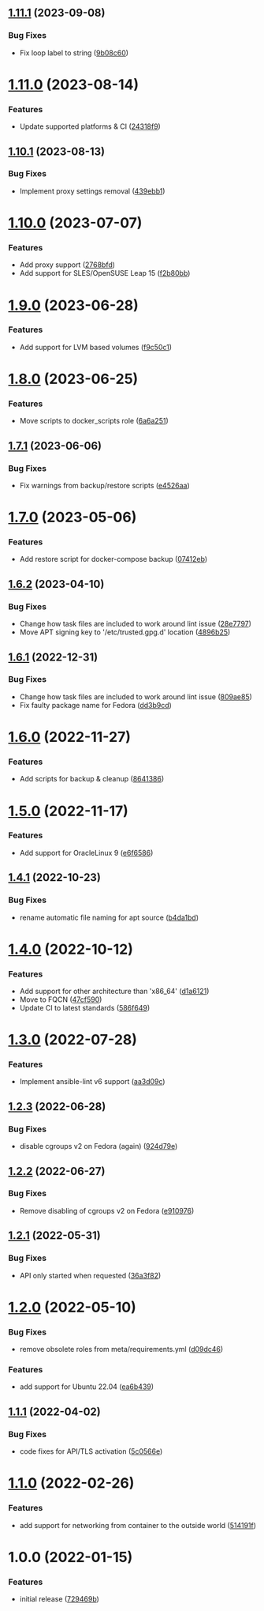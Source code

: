 ## [1.11.1](https://github.com/de-it-krachten/ansible-role-docker/compare/v1.11.0...v1.11.1) (2023-09-08)


### Bug Fixes

* Fix loop label to string ([9b08c60](https://github.com/de-it-krachten/ansible-role-docker/commit/9b08c60db4976eb43cd096311b43d7e961762043))

# [1.11.0](https://github.com/de-it-krachten/ansible-role-docker/compare/v1.10.1...v1.11.0) (2023-08-14)


### Features

* Update supported platforms & CI ([24318f9](https://github.com/de-it-krachten/ansible-role-docker/commit/24318f9a48994ab114059c5a2e0c4576aee93542))

## [1.10.1](https://github.com/de-it-krachten/ansible-role-docker/compare/v1.10.0...v1.10.1) (2023-08-13)


### Bug Fixes

* Implement proxy settings removal ([439ebb1](https://github.com/de-it-krachten/ansible-role-docker/commit/439ebb16f57b370e3ffabb028707a40a17650c7a))

# [1.10.0](https://github.com/de-it-krachten/ansible-role-docker/compare/v1.9.0...v1.10.0) (2023-07-07)


### Features

* Add proxy support ([2768bfd](https://github.com/de-it-krachten/ansible-role-docker/commit/2768bfd9348800f09a40974145a7c29894bb0861))
* Add support for SLES/OpenSUSE Leap 15 ([f2b80bb](https://github.com/de-it-krachten/ansible-role-docker/commit/f2b80bbfc8ae0601d9f441778e62bb0220ffec42))

# [1.9.0](https://github.com/de-it-krachten/ansible-role-docker/compare/v1.8.0...v1.9.0) (2023-06-28)


### Features

* Add support for LVM based volumes ([f9c50c1](https://github.com/de-it-krachten/ansible-role-docker/commit/f9c50c16bc0f92304171ef10b575aea10238df6c))

# [1.8.0](https://github.com/de-it-krachten/ansible-role-docker/compare/v1.7.1...v1.8.0) (2023-06-25)


### Features

* Move scripts to docker_scripts role ([6a6a251](https://github.com/de-it-krachten/ansible-role-docker/commit/6a6a251f22ac98f93f871566c25d12896945d8b0))

## [1.7.1](https://github.com/de-it-krachten/ansible-role-docker/compare/v1.7.0...v1.7.1) (2023-06-06)


### Bug Fixes

* Fix warnings from backup/restore scripts ([e4526aa](https://github.com/de-it-krachten/ansible-role-docker/commit/e4526aa0419e178f50865f9f0f48c491c414149b))

# [1.7.0](https://github.com/de-it-krachten/ansible-role-docker/compare/v1.6.2...v1.7.0) (2023-05-06)


### Features

* Add restore script for docker-compose backup ([07412eb](https://github.com/de-it-krachten/ansible-role-docker/commit/07412eb6b0f6317cb0600b98bd52f4ee3f378bb2))

## [1.6.2](https://github.com/de-it-krachten/ansible-role-docker/compare/v1.6.1...v1.6.2) (2023-04-10)


### Bug Fixes

* Change how task files are included to work around lint issue ([28e7797](https://github.com/de-it-krachten/ansible-role-docker/commit/28e7797b40bbb26bf4fc36138879abae8a5556d2))
* Move APT signing key to '/etc/trusted.gpg.d' location ([4896b25](https://github.com/de-it-krachten/ansible-role-docker/commit/4896b25ae110ff68db84bfd852f04a49374066de))

## [1.6.1](https://github.com/de-it-krachten/ansible-role-docker/compare/v1.6.0...v1.6.1) (2022-12-31)


### Bug Fixes

* Change how task files are included to work around lint issue ([809ae85](https://github.com/de-it-krachten/ansible-role-docker/commit/809ae85c088c467b473f03c0aaf038a95a234e71))
* Fix faulty package name for Fedora ([dd3b9cd](https://github.com/de-it-krachten/ansible-role-docker/commit/dd3b9cd28bff6f5b6f42046b03739461b9ec0222))

# [1.6.0](https://github.com/de-it-krachten/ansible-role-docker/compare/v1.5.0...v1.6.0) (2022-11-27)


### Features

* Add scripts for backup & cleanup ([8641386](https://github.com/de-it-krachten/ansible-role-docker/commit/8641386571e62a205326852b9b1c41076db61337))

# [1.5.0](https://github.com/de-it-krachten/ansible-role-docker/compare/v1.4.1...v1.5.0) (2022-11-17)


### Features

* Add support for OracleLinux 9 ([e6f6586](https://github.com/de-it-krachten/ansible-role-docker/commit/e6f6586928dacf21395412ba066c337c34682dfc))

## [1.4.1](https://github.com/de-it-krachten/ansible-role-docker/compare/v1.4.0...v1.4.1) (2022-10-23)


### Bug Fixes

* rename automatic file naming for apt source ([b4da1bd](https://github.com/de-it-krachten/ansible-role-docker/commit/b4da1bd1fde87101ce2730e8e94364c0af87d39a))

# [1.4.0](https://github.com/de-it-krachten/ansible-role-docker/compare/v1.3.0...v1.4.0) (2022-10-12)


### Features

* Add support for other architecture than 'x86_64' ([d1a6121](https://github.com/de-it-krachten/ansible-role-docker/commit/d1a61219dfe7c1480213a154e55e261564776177))
* Move to FQCN ([47cf590](https://github.com/de-it-krachten/ansible-role-docker/commit/47cf590b57cd36420004722055be5e3fa3213b79))
* Update CI to latest standards ([586f649](https://github.com/de-it-krachten/ansible-role-docker/commit/586f64998dac37fd58271a3ac27616c81403982b))

# [1.3.0](https://github.com/de-it-krachten/ansible-role-docker/compare/v1.2.3...v1.3.0) (2022-07-28)


### Features

* Implement ansible-lint v6 support ([aa3d09c](https://github.com/de-it-krachten/ansible-role-docker/commit/aa3d09c6bd83573e3daf3ecbefae526492e17a47))

## [1.2.3](https://github.com/de-it-krachten/ansible-role-docker/compare/v1.2.2...v1.2.3) (2022-06-28)


### Bug Fixes

* disable cgroups v2 on Fedora (again) ([924d79e](https://github.com/de-it-krachten/ansible-role-docker/commit/924d79e90b9933b7e48433857a2868a0a467576b))

## [1.2.2](https://github.com/de-it-krachten/ansible-role-docker/compare/v1.2.1...v1.2.2) (2022-06-27)


### Bug Fixes

* Remove disabling of cgroups v2 on Fedora ([e910976](https://github.com/de-it-krachten/ansible-role-docker/commit/e91097688ff7585c8d19d8e8cc7d78fe27d2ae08))

## [1.2.1](https://github.com/de-it-krachten/ansible-role-docker/compare/v1.2.0...v1.2.1) (2022-05-31)


### Bug Fixes

* API only started when requested ([36a3f82](https://github.com/de-it-krachten/ansible-role-docker/commit/36a3f826581ed77598e64ece6c514c333e14fc01))

# [1.2.0](https://github.com/de-it-krachten/ansible-role-docker/compare/v1.1.1...v1.2.0) (2022-05-10)


### Bug Fixes

* remove obsolete roles from meta/requirements.yml ([d09dc46](https://github.com/de-it-krachten/ansible-role-docker/commit/d09dc46f2ff706d0e67cd5d22528097cbbb9df73))


### Features

* add support for Ubuntu 22.04 ([ea6b439](https://github.com/de-it-krachten/ansible-role-docker/commit/ea6b439dc1af1ed4921080b8f60e54f1662010d5))

## [1.1.1](https://github.com/de-it-krachten/ansible-role-docker/compare/v1.1.0...v1.1.1) (2022-04-02)


### Bug Fixes

* code fixes for API/TLS activation ([5c0566e](https://github.com/de-it-krachten/ansible-role-docker/commit/5c0566e98b1daf8d993ba1c4bce3cd213d306f11))

# [1.1.0](https://github.com/de-it-krachten/ansible-role-docker/compare/v1.0.0...v1.1.0) (2022-02-26)


### Features

* add support for networking from container to the outside world ([514191f](https://github.com/de-it-krachten/ansible-role-docker/commit/514191febf015a19cab7b86022ec6c17005aabc8))

# 1.0.0 (2022-01-15)


### Features

* initial release ([729469b](https://github.com/de-it-krachten/ansible-role-docker/commit/729469bd2cd48fe46b73f61c630447d539816eae))
